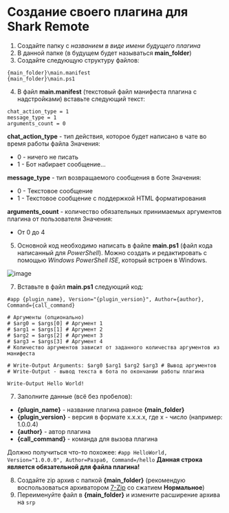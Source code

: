 
# Создание своего плагина для Shark Remote
 1. Создайте папку с *названием в виде имени будущего плагина*
 2. В данной папке (в будущем будет называться **main_folder**)
 3. Создайте следующую структуру файлов:
 ```
{main_folder}\main.manifest
{main_folder}\main.ps1
```
 4. В файл **main.manifest** (текстовый файл манифеста плагина с надстройками) вставьте следующий текст:
```
chat_action_type = 1
message_type = 1
arguments_count = 0
```
**chat_action_type** - тип действия, которое будет написано в чате во время работы файла
Значения: 
 - 0 - ничего не писать
 - 1 - Бот набирает сообщение...
 
 **message_type** - тип возвращаемого сообщения в боте
Значения: 
 - 0 - Текстовое сообщение
 - 1 - Текстовое сообщение с поддержкой HTML форматирования

 **arguments_count** - количество обязательных принимаемых аргументов плагина от пользователя
Значения: 
 - От 0 до 4

5. Основной код необходимо написать в файле **main.ps1** (файл кода написанный для *PowerShell*). Можно создать и редактировать с помощью *Windows PowerShell ISE*, который встроен в Windows.

![image](https://user-images.githubusercontent.com/51060911/190862456-101a23fa-3ec2-4517-a5ab-86972b15b69c.png)


7. Вставьте в файл **main.ps1** следующий код:
```
#app {plugin_name}, Version="{plugin_version}", Author={author}, Command={call_command}

# Аргументы (опционально)
# $arg0 = $args[0] # Аргумент 1
# $arg1 = $args[1] # Аргумент 2
# $arg2 = $args[2] # Аргумент 3
# $arg3 = $args[3] # Аргумент 4
# Количество аргументов зависит от заданного количества аргументов из манифеста

# Write-Output Arguments: $arg0 $arg1 $arg2 $arg3 # Вывод аргументов
# Write-Output - вывод текста в бота по окончании работы плагина

Write-Output Hello World!
```
7. Заполните данные (всё без пробелов):
- **{plugin_name}** - название плагина равное **{main_folder}**
- **{plugin_version}** - версия в формате x.x.x.x, где x - число (например: 1.0.0.4)
- **{author}** - автор плагина
- **{call_command}** - команда для вызова плагина

Должно получиться что-то похожее: ```#app HelloWorld, Version="1.0.0.0", Author=Разраб, Command=/hello```
**Данная строка является обязательной для файла плагина!**

8. Создайте zip архив с папкой **{main_folder}** (рекомендую воспользоваться архиватором [7-Zip](https://www.7-zip.org/) со сжатием **Нормальное**)
9. Переименуйте файл в **{main_folder}** и измените расширение архива на ```srp```
